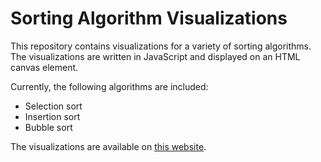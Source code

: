 # Sorting Algorithm Visualizations
This repository contains visualizations for a variety of sorting algorithms.
The visualizations are written in JavaScript and displayed on an HTML canvas
element.

Currently, the following algorithms are included:
 - Selection sort
 - Insertion sort
 - Bubble sort

The visualizations are available on
[this website](https://thomasebsmith.github.io/sorting-visualizations).
